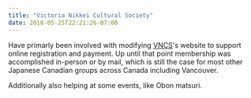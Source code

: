 ```yaml
---
title: "Victoria Nikkei Cultural Society"
date: 2018-05-25T22:21:26-07:00
---
```


Have primarly been involved with modifying [VNCS](http://vncs.ca/)'s website to support online registration and payment. Up until that point membership was accomplished in-person or by mail, which is still the case for most other Japanese Canadian groups across Canada including Vancouver.

Additionally also helping at some events, like Obon matsuri.
